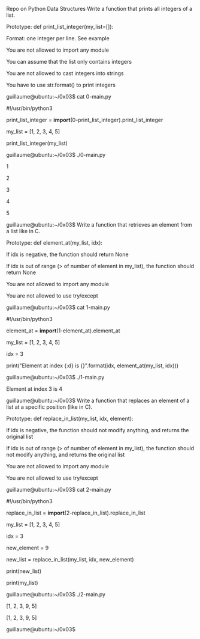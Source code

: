 Repo on Python Data Structures
Write a function that prints all integers of a list.



Prototype: def print_list_integer(my_list=[]):

Format: one integer per line. See example

You are not allowed to import any module

You can assume that the list only contains integers

You are not allowed to cast integers into strings

You have to use str.format() to print integers

guillaume@ubuntu:~/0x03$ cat 0-main.py

#!/usr/bin/python3

print_list_integer = __import__(0-print_list_integer).print_list_integer



my_list = [1, 2, 3, 4, 5]

print_list_integer(my_list)



guillaume@ubuntu:~/0x03$ ./0-main.py

1

2

3

4

5

guillaume@ubuntu:~/0x03$
Write a function that retrieves an element from a list like in C.



Prototype: def element_at(my_list, idx):

If idx is negative, the function should return None

If idx is out of range (> of number of element in my_list), the function should return None

You are not allowed to import any module

You are not allowed to use try/except

guillaume@ubuntu:~/0x03$ cat 1-main.py

#!/usr/bin/python3

element_at = __import__(1-element_at).element_at



my_list = [1, 2, 3, 4, 5]

idx = 3

print("Element at index {:d} is {}".format(idx, element_at(my_list, idx)))



guillaume@ubuntu:~/0x03$ ./1-main.py

Element at index 3 is 4

guillaume@ubuntu:~/0x03$
Write a function that replaces an element of a list at a specific position (like in C).



Prototype: def replace_in_list(my_list, idx, element):

If idx is negative, the function should not modify anything, and returns the original list

If idx is out of range (> of number of element in my_list), the function should not modify anything, and returns the original list

You are not allowed to import any module

You are not allowed to use try/except

guillaume@ubuntu:~/0x03$ cat 2-main.py

#!/usr/bin/python3

replace_in_list = __import__(2-replace_in_list).replace_in_list



my_list = [1, 2, 3, 4, 5]

idx = 3

new_element = 9

new_list = replace_in_list(my_list, idx, new_element)



print(new_list)

print(my_list)



guillaume@ubuntu:~/0x03$ ./2-main.py

[1, 2, 3, 9, 5]

[1, 2, 3, 9, 5]

guillaume@ubuntu:~/0x03$
